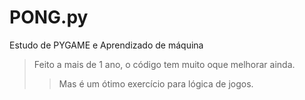 # PONG.py

Estudo de PYGAME e Aprendizado de máquina<blockquote>
Feito a mais de 1 ano, o código tem muito oque melhorar ainda.<blockquote>
Mas é um ótimo exercício para lógica de jogos.





